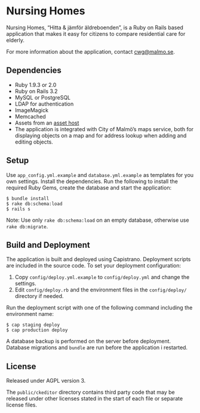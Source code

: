 # Nursing Homes
Nursing Homes, “Hitta & jämför äldreboenden”, is a Ruby on Rails based application that makes it easy for citizens to compare residential care for elderly.

For more information about the application, contact cwg@malmo.se.

## Dependencies
* Ruby 1.9.3 or 2.0
* Ruby on Rails 3.2
* MySQL or PostgreSQL
* LDAP for authentication
* ImageMagick
* Memcached
* Assets from an [asset host](http://malmo.se/wag)
* The application is integrated with City of Malmö’s maps service, both for displaying objects on a map and for address lookup when adding and editing objects.

## Setup
Use `app_config.yml.example` and `database.yml.example` as templates for you own settings. Install the dependencies. Run the following to install the required Ruby Gems, create the database and start the application:

```shell
$ bundle install
$ rake db:schema:load
$ rails s
```

Note: Use only `rake db:schema:load` on an empty database, otherwise use `rake db:migrate`.

## Build and Deployment
The application is built and deployed using Capistrano. Deployment scripts are included in the source code. To set your deployment configuration:

1. Copy `config/deploy.yml.example` to `config/deploy.yml` and change the settings.
2. Edit `config/deploy.rb` and the environment files in the `config/deploy/` directory if needed.

Run the deployment script with one of the following command including the environment name:

```
$ cap staging deploy
$ cap production deploy
```

A database backup is performed on the server before deployment. Database migrations and `bundle` are run before the application i restarted.

## License
Released under AGPL version 3.

The `public/ckeditor` directory contains third party code that may be released under other licenses stated in the start of each file or separate license files.
